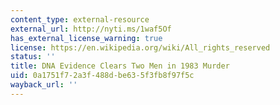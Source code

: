 ```yaml
---
content_type: external-resource
external_url: http://nyti.ms/1waf5Of
has_external_license_warning: true
license: https://en.wikipedia.org/wiki/All_rights_reserved
status: ''
title: DNA Evidence Clears Two Men in 1983 Murder
uid: 0a1751f7-2a3f-488d-be63-5f3fb8f97f5c
wayback_url: ''
---
```

